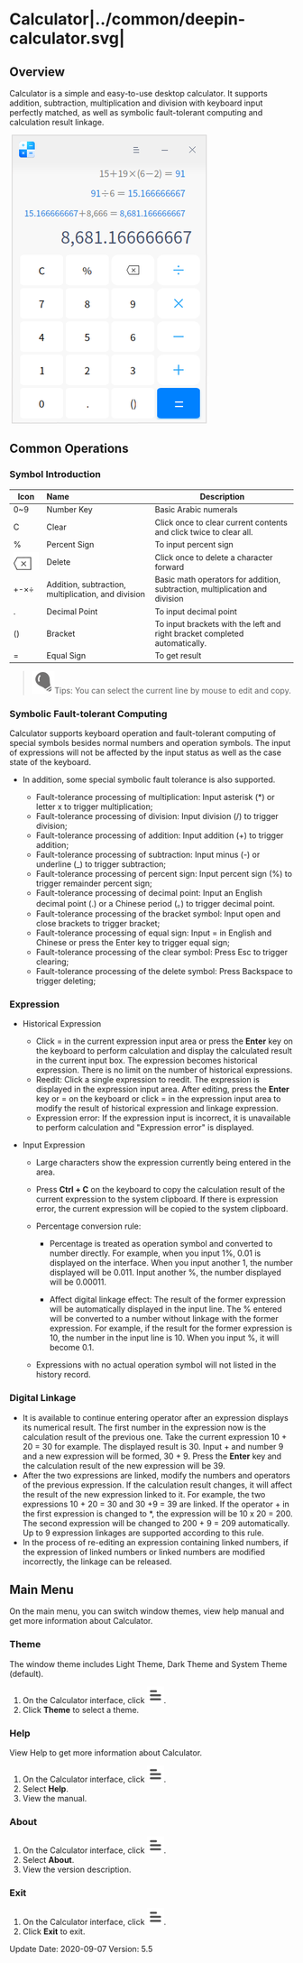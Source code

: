 # Calculator|../common/deepin-calculator.svg|

## Overview

Calculator is a simple and easy-to-use desktop calculator. It supports addition, subtraction, multiplication and division with keyboard input perfectly matched, as well as symbolic fault-tolerant computing and calculation result linkage.

​                            ![0|calculator](jpg/main.png)

## Common Operations

### Symbol Introduction

| Icon                                | Name                                                | Description                                                  |
| ----------------------------------- | :-------------------------------------------------- | ------------------------------------------------------------ |
| 0~9                                 | Number Key                                          | Basic Arabic numerals                                        |
| C                                   | Clear                                               | Click once to clear current contents and click twice to clear all. |
| %                                   | Percent Sign                                        | To input percent sign                                        |
| ![delete](icon/delete.svg)          | Delete                                              | Click once to delete a character forward                     |
| +-×÷                                | Addition, subtraction, multiplication, and division | Basic math operators for addition, subtraction, multiplication and division |
| .                                   | Decimal Point                                       | To input decimal point                                       |
| ()                                  | Bracket                                             | To input brackets with the left and right bracket completed automatically. |
| =                                   | Equal Sign                                          | To get result                                                |



> ![tips](icon/tips.svg)Tips: You can select the current line by mouse to edit and copy.

### Symbolic Fault-tolerant Computing

Calculator supports keyboard operation and fault-tolerant computing of special symbols besides normal numbers and operation symbols. The input of expressions will not be affected by the input status as well as the case state of the keyboard.
- In addition, some special symbolic fault tolerance is also supported.

   - Fault-tolerance processing of multiplication: Input asterisk (*) or letter x to trigger multiplication;
   - Fault-tolerance processing of division: Input division (/)  to trigger division;
   - Fault-tolerance processing of addition: Input addition (+)  to trigger addition;
   - Fault-tolerance processing of subtraction: Input minus (-) or underline (_) to trigger subtraction;
   - Fault-tolerance processing of percent sign: Input percent sign (%)  to trigger remainder percent sign;
   - Fault-tolerance processing of decimal point: Input an English decimal point (.) or a Chinese period (。) to trigger decimal point.
   - Fault-tolerance processing of the bracket symbol: Input open and close brackets to trigger bracket;
   - Fault-tolerance processing of equal sign: Input = in English and Chinese or press the Enter key to trigger equal sign;
   - Fault-tolerance processing of the clear symbol: Press Esc to trigger clearing;
   - Fault-tolerance processing of the delete symbol: Press Backspace  to trigger deleting;

### Expression

- Historical Expression

  - Click  =  in the current expression input area or press the **Enter** key on the keyboard to perform calculation and display the calculated result in the current input box. The expression becomes historical expression. There is no limit on the number of historical expressions.
  - Reedit: Click a single expression to reedit. The expression is displayed in the expression input area. After editing, press the **Enter** key or = on the keyboard or click = in the expression input area to modify the result of historical expression and linkage expression.
  - Expression error: If the expression input is incorrect, it is unavailable to perform calculation and "Expression error" is displayed.

- Input Expression

  - Large characters show the expression currently being entered in the area.
  
  - Press **Ctrl + C** on the keyboard to copy the calculation result of the current expression to the system clipboard. If there is expression error, the current expression will be copied to the system clipboard.
  - Percentage conversion rule:

    - Percentage is treated as operation symbol and converted to number directly. For example, when you input 1%, 0.01 is displayed on the interface.  When you input another 1, the number displayed will be 0.011. Input another %, the number displayed will be 0.00011.

    - Affect digital linkage effect: The result of the former expression will be automatically displayed in the input line. The % entered will be converted to a number without linkage with the former expression. For example, if the result for the former expression is 10, the number in the input line is 10. When you input %, it will become 0.1.
  
  - Expressions with no actual operation symbol will not listed in the history record.


### Digital Linkage

- It is available to continue entering operator after an expression displays its numerical result. The first number in the expression now is the calculation result of the previous one.  Take the current expression 10 + 20 = 30 for example. The displayed result is 30.  Input + and number 9 and a new expression will be formed, 30 + 9. Press the **Enter** key and the calculation result of the new expression will be 39.
- After the two expressions are linked, modify the numbers and operators of the previous expression. If the calculation result changes, it will affect the result of the new expression linked to it. For example, the two expressions 10 + 20 = 30 and 30 +9 = 39 are linked. If the operator +  in the first expression is changed to *, the expression will be 10 x 20 = 200. The second expression will be changed to 200 + 9 = 209 automatically. Up to 9 expression linkages are supported according to this rule.
-  In the process of re-editing an expression containing linked numbers, if the expression of linked numbers or linked numbers are modified incorrectly, the linkage can be released. 



## Main Menu

On the main menu, you can switch window themes, view help manual and get more information about Calculator.

### Theme

The window theme includes Light Theme, Dark Theme and System Theme (default).

1.  On the Calculator interface, click  ![main_menu](icon/main_menu.svg).
2.  Click **Theme** to select a theme.

### Help

View Help to get more information about Calculator.

1.  On the Calculator interface, click ![main_menu](icon/main_menu.svg).
2.  Select **Help**.
3.  View the manual.

### About

1. On the Calculator interface, click ![main_menu](icon/main_menu.svg).
2. Select **About**.
3. View the version description.

### Exit

1. On the Calculator interface, click ![main_menu](icon/main_menu.svg).
2. Click **Exit** to exit.

<div class="version-info"><span>Update Date: 2020-09-07</span><span> Version: 5.5</span></div>